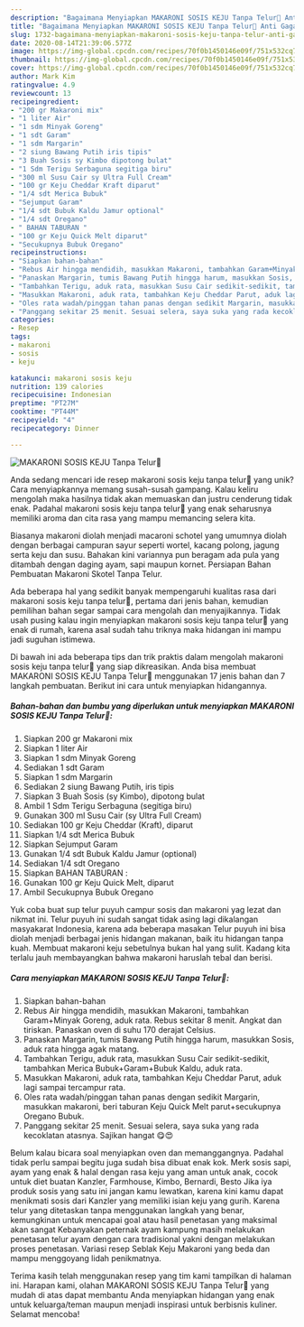 ```yaml
---
description: "Bagaimana Menyiapkan MAKARONI SOSIS KEJU Tanpa Telur🥖 Anti Gagal"
title: "Bagaimana Menyiapkan MAKARONI SOSIS KEJU Tanpa Telur🥖 Anti Gagal"
slug: 1732-bagaimana-menyiapkan-makaroni-sosis-keju-tanpa-telur-anti-gagal
date: 2020-08-14T21:39:06.577Z
image: https://img-global.cpcdn.com/recipes/70f0b1450146e09f/751x532cq70/makaroni-sosis-keju-tanpa-telur🥖-foto-resep-utama.jpg
thumbnail: https://img-global.cpcdn.com/recipes/70f0b1450146e09f/751x532cq70/makaroni-sosis-keju-tanpa-telur🥖-foto-resep-utama.jpg
cover: https://img-global.cpcdn.com/recipes/70f0b1450146e09f/751x532cq70/makaroni-sosis-keju-tanpa-telur🥖-foto-resep-utama.jpg
author: Mark Kim
ratingvalue: 4.9
reviewcount: 13
recipeingredient:
- "200 gr Makaroni mix"
- "1 liter Air"
- "1 sdm Minyak Goreng"
- "1 sdt Garam"
- "1 sdm Margarin"
- "2 siung Bawang Putih iris tipis"
- "3 Buah Sosis sy Kimbo dipotong bulat"
- "1 Sdm Terigu Serbaguna segitiga biru"
- "300 ml Susu Cair sy Ultra Full Cream"
- "100 gr Keju Cheddar Kraft diparut"
- "1/4 sdt Merica Bubuk"
- "Sejumput Garam"
- "1/4 sdt Bubuk Kaldu Jamur optional"
- "1/4 sdt Oregano"
- " BAHAN TABURAN "
- "100 gr Keju Quick Melt diparut"
- "Secukupnya Bubuk Oregano"
recipeinstructions:
- "Siapkan bahan-bahan"
- "Rebus Air hingga mendidih, masukkan Makaroni, tambahkan Garam+Minyak Goreng, aduk rata. Rebus sekitar 8 menit. Angkat dan tiriskan. Panaskan oven di suhu 170 derajat Celsius."
- "Panaskan Margarin, tumis Bawang Putih hingga harum, masukkan Sosis, aduk rata hingga agak matang."
- "Tambahkan Terigu, aduk rata, masukkan Susu Cair sedikit-sedikit, tambahkan Merica Bubuk+Garam+Bubuk Kaldu, aduk rata."
- "Masukkan Makaroni, aduk rata, tambahkan Keju Cheddar Parut, aduk lagi sampai tercampur rata."
- "Oles rata wadah/pinggan tahan panas dengan sedikit Margarin, masukkan makaroni, beri taburan Keju Quick Melt parut+secukupnya Oregano Bubuk."
- "Panggang sekitar 25 menit. Sesuai selera, saya suka yang rada kecoklatan atasnya. Sajikan hangat 😋😍"
categories:
- Resep
tags:
- makaroni
- sosis
- keju

katakunci: makaroni sosis keju 
nutrition: 139 calories
recipecuisine: Indonesian
preptime: "PT27M"
cooktime: "PT44M"
recipeyield: "4"
recipecategory: Dinner

---
```



![MAKARONI SOSIS KEJU Tanpa Telur🥖](https://img-global.cpcdn.com/recipes/70f0b1450146e09f/751x532cq70/makaroni-sosis-keju-tanpa-telur🥖-foto-resep-utama.jpg)

Anda sedang mencari ide resep makaroni sosis keju tanpa telur🥖 yang unik? Cara menyiapkannya memang susah-susah gampang. Kalau keliru mengolah maka hasilnya tidak akan memuaskan dan justru cenderung tidak enak. Padahal makaroni sosis keju tanpa telur🥖 yang enak seharusnya memiliki aroma dan cita rasa yang mampu memancing selera kita.

Biasanya makaroni diolah menjadi macaroni schotel yang umumnya diolah dengan berbagai campuran sayur seperti wortel, kacang polong, jagung serta keju dan susu. Bahakan kini variannya pun beragam ada pula yang ditambah dengan daging ayam, sapi maupun kornet. Persiapan Bahan Pembuatan Makaroni Skotel Tanpa Telur.

Ada beberapa hal yang sedikit banyak mempengaruhi kualitas rasa dari makaroni sosis keju tanpa telur🥖, pertama dari jenis bahan, kemudian pemilihan bahan segar sampai cara mengolah dan menyajikannya. Tidak usah pusing kalau ingin menyiapkan makaroni sosis keju tanpa telur🥖 yang enak di rumah, karena asal sudah tahu triknya maka hidangan ini mampu jadi suguhan istimewa.


Di bawah ini ada beberapa tips dan trik praktis dalam mengolah makaroni sosis keju tanpa telur🥖 yang siap dikreasikan. Anda bisa membuat MAKARONI SOSIS KEJU Tanpa Telur🥖 menggunakan 17 jenis bahan dan 7 langkah pembuatan. Berikut ini cara untuk menyiapkan hidangannya.

<!--inarticleads1-->

##### Bahan-bahan dan bumbu yang diperlukan untuk menyiapkan MAKARONI SOSIS KEJU Tanpa Telur🥖:

1. Siapkan 200 gr Makaroni mix
1. Siapkan 1 liter Air
1. Siapkan 1 sdm Minyak Goreng
1. Sediakan 1 sdt Garam
1. Siapkan 1 sdm Margarin
1. Sediakan 2 siung Bawang Putih, iris tipis
1. Siapkan 3 Buah Sosis (sy Kimbo), dipotong bulat
1. Ambil 1 Sdm Terigu Serbaguna (segitiga biru)
1. Gunakan 300 ml Susu Cair (sy Ultra Full Cream)
1. Sediakan 100 gr Keju Cheddar (Kraft), diparut
1. Siapkan 1/4 sdt Merica Bubuk
1. Siapkan Sejumput Garam
1. Gunakan 1/4 sdt Bubuk Kaldu Jamur (optional)
1. Sediakan 1/4 sdt Oregano
1. Siapkan  BAHAN TABURAN :
1. Gunakan 100 gr Keju Quick Melt, diparut
1. Ambil Secukupnya Bubuk Oregano


Yuk coba buat sup telur puyuh campur sosis dan makaroni yag lezat dan nikmat ini. Telur puyuh ini sudah sangat tidak asing lagi dikalangan masyakarat Indonesia, karena ada beberapa masakan Telur puyuh ini bisa diolah menjadi berbagai jenis hidangan makanan, baik itu hidangan tanpa kuah. Membuat makaroni keju sebetulnya bukan hal yang sulit. Kadang kita terlalu jauh membayangkan bahwa makaroni haruslah tebal dan berisi. 

<!--inarticleads2-->

##### Cara menyiapkan MAKARONI SOSIS KEJU Tanpa Telur🥖:

1. Siapkan bahan-bahan
1. Rebus Air hingga mendidih, masukkan Makaroni, tambahkan Garam+Minyak Goreng, aduk rata. Rebus sekitar 8 menit. Angkat dan tiriskan. Panaskan oven di suhu 170 derajat Celsius.
1. Panaskan Margarin, tumis Bawang Putih hingga harum, masukkan Sosis, aduk rata hingga agak matang.
1. Tambahkan Terigu, aduk rata, masukkan Susu Cair sedikit-sedikit, tambahkan Merica Bubuk+Garam+Bubuk Kaldu, aduk rata.
1. Masukkan Makaroni, aduk rata, tambahkan Keju Cheddar Parut, aduk lagi sampai tercampur rata.
1. Oles rata wadah/pinggan tahan panas dengan sedikit Margarin, masukkan makaroni, beri taburan Keju Quick Melt parut+secukupnya Oregano Bubuk.
1. Panggang sekitar 25 menit. Sesuai selera, saya suka yang rada kecoklatan atasnya. Sajikan hangat 😋😍


Belum kalau bicara soal menyiapkan oven dan memanggangnya. Padahal tidak perlu sampai begitu juga sudah bisa dibuat enak kok. Merk sosis sapi, ayam yang enak &amp; halal dengan rasa keju yang aman untuk anak, cocok untuk diet buatan Kanzler, Farmhouse, Kimbo, Bernardi, Besto Jika iya produk sosis yang satu ini jangan kamu lewatkan, karena kini kamu dapat menikmati sosis dari Kanzler yang memiliki isian keju yang gurih. Karena telur yang ditetaskan tanpa menggunakan langkah yang benar, kemungkinan untuk mencapai goal atau hasil penetasan yang maksimal akan sangat Kebanyakan peternak ayam kampung masih melakukan penetasan telur ayam dengan cara tradisional yakni dengan melakukan proses penetasan. Variasi resep Seblak Keju Makaroni yang beda dan mampu menggoyang lidah penikmatnya. 

Terima kasih telah menggunakan resep yang tim kami tampilkan di halaman ini. Harapan kami, olahan MAKARONI SOSIS KEJU Tanpa Telur🥖 yang mudah di atas dapat membantu Anda menyiapkan hidangan yang enak untuk keluarga/teman maupun menjadi inspirasi untuk berbisnis kuliner. Selamat mencoba!
